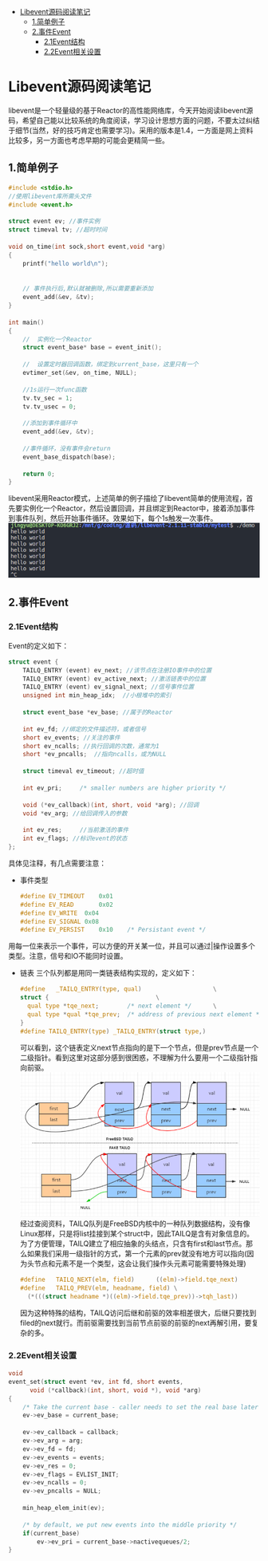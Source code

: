 <!-- TOC depthFrom:1 depthTo:6 withLinks:1 updateOnSave:1 orderedList:0 -->

- [Libevent源码阅读笔记](#libevent源码阅读笔记)
	- [1.简单例子](#1简单例子)
	- [2.事件Event](#2事件event)
		- [2.1Event结构](#21event结构)
		- [2.2Event相关设置](#22event相关设置)

<!-- /TOC -->
# Libevent源码阅读笔记
libevent是一个轻量级的基于Reactor的高性能网络库，今天开始阅读libevent源码，希望自己能以比较系统的角度阅读，学习设计思想方面的问题，不要太过纠结于细节(当然，好的技巧肯定也需要学习)。采用的版本是1.4，一方面是网上资料比较多，另一方面也考虑早期的可能会更精简一些。

## 1.简单例子
  ```c
  #include <stdio.h>
  //使用libevent库所需头文件  
  #include <event.h>  

  struct event ev; //事件实例
  struct timeval tv; //超时时间

  void on_time(int sock,short event,void *arg)  
  {  
      printf("hello world\n");  


      // 事件执行后,默认就被删除,所以需要重新添加  
      event_add(&ev, &tv);  
  }  

  int main()  
  {  
      //  实例化一个Reactor
      struct event_base* base = event_init();   

      //  设置定时器回调函数，绑定到current_base，这里只有一个
      evtimer_set(&ev, on_time, NULL);  

      //1s运行一次func函数
      tv.tv_sec = 1;  
      tv.tv_usec = 0;  

      //添加到事件循环中
      event_add(&ev, &tv);  

      //事件循环，没有事件会return
      event_base_dispatch(base);

      return 0;  
  }  
  ```
libevent采用Reactor模式，上述简单的例子描绘了libevent简单的使用流程，首先要实例化一个Reactor，然后设置回调，并且绑定到Reactor中，接着添加事件到事件队列，然后开始事件循环。效果如下，每个1s触发一次事件。
![libeventdemo](/assets/libeventdemo.png)
## 2.事件Event
### 2.1Event结构
Event的定义如下：
```c
struct event {
	TAILQ_ENTRY (event) ev_next; //该节点在注册IO事件中的位置
	TAILQ_ENTRY (event) ev_active_next; //激活链表中的位置
	TAILQ_ENTRY (event) ev_signal_next; //信号事件位置
	unsigned int min_heap_idx;	//小根堆中的索引

	struct event_base *ev_base; //属于的Reactor

	int ev_fd; //绑定的文件描述符，或者信号
	short ev_events; //关注的事件
	short ev_ncalls; //执行回调的次数，通常为1
	short *ev_pncalls;	//指向ncalls，或为NULL

	struct timeval ev_timeout; //超时值

	int ev_pri;		/* smaller numbers are higher priority */

	void (*ev_callback)(int, short, void *arg); //回调
	void *ev_arg; //给回调传入的参数

	int ev_res;		//当前激活的事件
	int ev_flags; //标识event的状态
};
```
具体见注释，有几点需要注意：
* 事件类型
  ```c
  #define EV_TIMEOUT	0x01
  #define EV_READ		0x02
  #define EV_WRITE	0x04
  #define EV_SIGNAL	0x08
  #define EV_PERSIST	0x10	/* Persistant event */
  ```
用每一位来表示一个事件，可以方便的开关某一位，并且可以通过|操作设置多个类型。注意，信号和IO不能同时设置。
* 链表
  三个队列都是用同一类链表结构实现的，定义如下：
  ```c
  #define	_TAILQ_ENTRY(type, qual)					\
  struct {								\
  	qual type *tqe_next;		/* next element */		\
  	qual type *qual *tqe_prev;	/* address of previous next element */\
  }
  #define TAILQ_ENTRY(type)	_TAILQ_ENTRY(struct type,)
  ```
  可以看到，这个链表定义next节点指向的是下一个节点，但是prev节点是一个二级指针。看到这里对这部分感到很困惑，不理解为什么要用一个二级指针指向前驱。
  ![TAILQ](/assets/TAILQ.png)
  经过查阅资料，TAILQ队列是FreeBSD内核中的一种队列数据结构，没有像Linux那样，只是将list挂接到某个struct中，因此TAILQ是含有对象信息的。为了方便管理，TAILQ建立了相应抽象的头结点，只含有first和last节点。那么如果我们采用一级指针的方式，第一个元素的prev就没有地方可以指向(因为头节点和元素不是一个类型，这会让我们操作头元素可能需要特殊处理)
  ```c
  #define	TAILQ_NEXT(elm, field)		((elm)->field.tqe_next)
  #define	TAILQ_PREV(elm, headname, field) \
	(*(((struct headname *)((elm)->field.tqe_prev))->tqh_last))
  ```
  因为这种特殊的结构，TAILQ访问后继和前驱的效率相差很大，后继只要找到filed的next就行。而前驱需要找到当前节点前驱的前驱的next再解引用，要复杂的多。
### 2.2Event相关设置
```c
void
event_set(struct event *ev, int fd, short events,
	  void (*callback)(int, short, void *), void *arg)
{
	/* Take the current base - caller needs to set the real base later */
	ev->ev_base = current_base;

	ev->ev_callback = callback;
	ev->ev_arg = arg;
	ev->ev_fd = fd;
	ev->ev_events = events;
	ev->ev_res = 0;
	ev->ev_flags = EVLIST_INIT;
	ev->ev_ncalls = 0;
	ev->ev_pncalls = NULL;

	min_heap_elem_init(ev);

	/* by default, we put new events into the middle priority */
	if(current_base)
		ev->ev_pri = current_base->nactivequeues/2;
}
```

